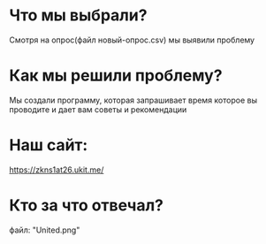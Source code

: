 # Что мы выбрали?
Смотря на опрос(файл новый-опрос.csv) мы выявили проблему

# Как мы решили проблему?
Мы создали программу, которая запрашивает время которое вы проводите и дает вам советы и рекомендации

# Наш сайт:
https://zkns1at26.ukit.me/

# Кто за что отвечал?
файл: "United.png"
